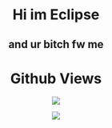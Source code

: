 <div align="center">

# Hi im Eclipse
## and ur bitch fw me

 # Github Views
![](https://komarev.com/ghpvc/?username=urbitchfwme&color=blueviolet)
  
  <img src="https://discord.c99.nl/widget/theme-1/1027088799060209755.png"></img>
